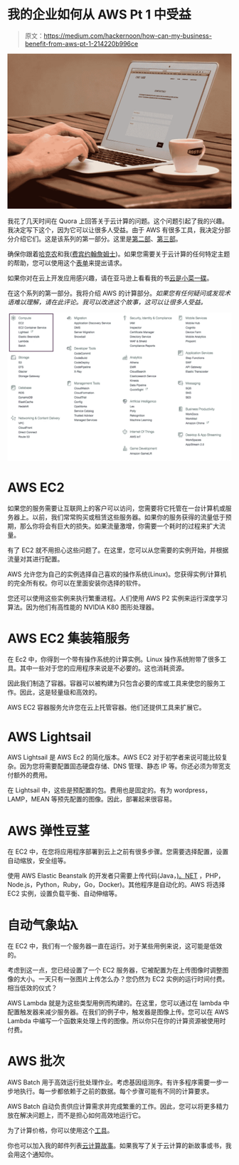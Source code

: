 # 我的企业如何从 AWS Pt 1 中受益

> 原文：<https://medium.com/hackernoon/how-can-my-business-benefit-from-aws-pt-1-214220b996ce>

![](img/0246ee2296f7a30e80413d8406cdcf6e.png)

我花了几天时间在 Quora 上回答关于云计算的问题。这个问题引起了我的兴趣。我决定写下这个，因为它可以让很多人受益。由于 AWS 有很多工具，我决定分部分介绍它们。这是该系列的第一部分。这里是[第二部](https://hackernoon.com/how-can-my-business-benefit-from-aws-pt-2-which-storage-service-to-use-7723e4bd5f16#.buf9ysfcc)、[第三部](https://hackernoon.com/amazon-connect-how-can-my-business-benefit-from-aws-pt-3-8f51f40115eb)。

确保你跟着[哈克农](https://medium.com/u/4a8a924edf41?source=post_page-----214220b996ce--------------------------------)和我([费宾约翰詹姆士](https://medium.com/u/75a616711f4e?source=post_page-----214220b996ce--------------------------------))。如果您需要关于云计算的任何特定主题的帮助，您可以使用这个[表单](https://goo.gl/forms/Bpu232M2N2O5TVgC3)来提出请求。

如果你对在云上开发应用感兴趣，请在亚马逊上看看我的书[云是小菜一碟](http://amzn.to/2n03pzO)。

在这个系列的第一部分。我将介绍 AWS 的计算部分。*如果您有任何疑问或发现术语难以理解，请在此评论。我可以改进这个故事，这可以让很多人受益。*

![](img/ed23ad0ab299e7c9157e4272e6d491da.png)

# AWS EC2

如果您的服务需要让互联网上的客户可以访问，您需要将它托管在一台计算机或服务器上。以前，我们常常购买或租赁这些服务器。如果你的服务获得的流量低于预期，那么你将会有巨大的损失。如果流量激增，你需要一个耗时的过程来扩大流量。

有了 EC2 就不用担心这些问题了。在这里，您可以从您需要的实例开始，并根据流量对其进行配置。

AWS 允许您为自己的实例选择自己喜欢的操作系统(Linux)。您获得实例/计算机的完全所有权。你可以在里面安装你选择的软件。

您还可以使用这些实例来执行繁重进程。人们使用 AWS P2 实例来运行深度学习算法。因为他们有高性能的 NVIDIA K80 图形处理器。

# **AWS EC2 集装箱服务**

在 Ec2 中，你得到一个带有操作系统的计算实例。Linux 操作系统附带了很多工具。其中一些对于您的应用程序来说是不必要的。这也消耗资源。

因此我们制造了容器。容器可以被构建为只包含必要的库或工具来使您的服务工作。因此，这是轻量级和高效的。

AWS EC2 容器服务允许您在云上托管容器。他们还提供工具来扩展它。

# **AWS Lightsail**

AWS Lightsail 是 AWS Ec2 的简化版本。AWS EC2 对于初学者来说可能比较复杂。因为您将需要配置固态硬盘存储、DNS 管理、静态 IP 等。你还必须为带宽支付额外的费用。

在 Lightsail 中，这些是预配置的包。费用也是固定的。有为 wordpress，LAMP，MEAN 等预先配置的图像。因此，部署起来很容易。

# AWS 弹性豆茎

在 EC2 中，在您将应用程序部署到云上之前有很多步骤。您需要选择配置，设置自动缩放，安全组等。

使用 AWS Elastic Beanstalk 的开发者只需要上传代码(Java，[)。NET](https://aws.amazon.com/net/) ，PHP，Node.js，Python，Ruby，Go，Docker)。其他程序是自动化的。AWS 将选择 EC2 实例，设置负载平衡、自动伸缩等。

# 自动气象站λ

在 EC2 中，我们有一个服务器一直在运行。对于某些用例来说，这可能是低效的。

考虑到这一点，您已经设置了一个 EC2 服务器，它被配置为在上传图像时调整图像的大小。一天只有一张图片上传怎么办？您仍然为 EC2 实例的运行时间付费。相当低效的仪式？

AWS Lambda 就是为这些类型用例而构建的。在这里，您可以通过在 lambda 中配置触发器来减少服务器。在我们的例子中，触发器是图像上传。您可以在 AWS Lambda 中编写一个函数来处理上传的图像。所以你只在你的计算资源被使用时付费。

# **AWS 批次**

AWS Batch 用于高效运行批处理作业。考虑基因组测序。有许多程序需要一步一步地执行。每一步都依赖于之前的数据。每个步骤可能有不同的计算要求。

AWS Batch 自动负责供应计算需求并完成繁重的工作。因此，您可以将更多精力放在解决问题上，而不是担心如何高效地运行它。

为了计算价格，你可以使用这个[工具](https://calculator.s3.amazonaws.com/index.html)。

你也可以加入我的邮件列表[云计算故事](http://eepurl.com/cHet9j)。如果我写了关于云计算的新故事或书，我会用这个通知你。